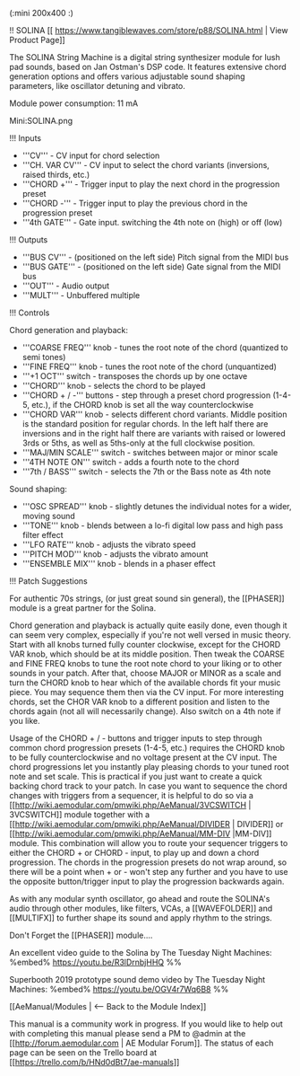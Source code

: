 (:mini 200x400 :)

!! SOLINA
[[ https://www.tangiblewaves.com/store/p88/SOLINA.html | View Product Page]]

The SOLINA String Machine is a digital string synthesizer module for lush pad sounds, based on Jan Ostman's DSP code. It features extensive chord generation options and offers various adjustable sound shaping parameters, like oscillator detuning and vibrato.

Module power consumption: 11 mA

Mini:SOLINA.png

!!! Inputs

* '''CV''' - CV input for chord selection
* '''CH. VAR CV''' - CV input to select the chord variants (inversions, raised thirds, etc.)
* '''CHORD +''' - Trigger input to play the next chord in the progression preset
* '''CHORD -''' - Trigger input to play the previous chord in the progression preset
* '''4th GATE''' - Gate input. switching the 4th note on (high) or off (low)


!!! Outputs

* '''BUS CV''' - (positioned on the left side) Pitch signal from the MIDI bus
* '''BUS GATE''' - (positioned on the left side) Gate signal from the MIDI bus
* '''OUT''' - Audio output
* '''MULT''' - Unbuffered multiple

!!! Controls

Chord generation and playback:

* '''COARSE FREQ''' knob - tunes the root note of the chord (quantized to semi tones)
* '''FINE FREQ''' knob - tunes the root note of the chord (unquantized)
* '''+1 OCT''' switch - transposes the chords up by one octave
* '''CHORD''' knob - selects the chord to be played
* '''CHORD + / -''' buttons - step through a preset chord progression (1-4-5, etc.), if the CHORD knob is set all the way counterclockwise
* '''CHORD VAR''' knob - selects different chord variants. Middle position is the standard position for regular chords. In the left half there are inversions and in the right half there are variants with raised or lowered 3rds or 5ths, as well as 5ths-only at the full clockwise position. 
* '''MAJ/MIN SCALE''' switch - switches between major or minor scale
* '''4TH NOTE ON''' switch - adds a fourth note to the chord
* '''7th / BASS''' switch - selects the 7th or the Bass note as 4th note

Sound shaping:

* '''OSC SPREAD''' knob - slightly detunes the individual notes for a wider, moving sound
* '''TONE''' knob - blends between a lo-fi digital low pass and high pass filter effect
* '''LFO RATE''' knob - adjusts the vibrato speed
* '''PITCH MOD''' knob - adjusts the vibrato amount
* '''ENSEMBLE MIX''' knob - blends in a phaser effect


!!! Patch Suggestions

For authentic 70s strings, (or just great sound sin general), the [[PHASER]] module is a great partner for the Solina.

Chord generation and playback is actually quite easily done, even though it can seem very complex, especially if you're not well versed in music theory. Start with all knobs turned fully counter clockwise, except for the CHORD VAR knob, which should be at its middle position. Then tweak the COARSE and FINE FREQ knobs to tune the root note chord to your liking or to other sounds in your patch. After that, choose MAJOR or MINOR as a scale and turn the CHORD knob to hear which of the available chords fit your music piece. You may sequence them then via the CV input. For more interesting chords, set the CHOR VAR knob to a different position and listen to the chords again (not all will necessarily change). Also switch on a 4th note if you like.

Usage of the CHORD + / - buttons and trigger inputs to step through common chord progression presets (1-4-5, etc.) requires the CHORD knob to be fully counterclockwise and no voltage present at the CV input. The chord progressions let you instantly play pleasing chords to your tuned root note and set scale. This is practical if you just want to create a quick backing chord track to your patch. In case you want to sequence the chord changes with triggers from a sequencer, it is helpful to do so via a [[http://wiki.aemodular.com/pmwiki.php/AeManual/3VCSWITCH | 3VCSWITCH]] module together with a [[http://wiki.aemodular.com/pmwiki.php/AeManual/DIVIDER | DIVIDER]] or [[http://wiki.aemodular.com/pmwiki.php/AeManual/MM-DIV |MM-DIV]] module. This combination will allow you to route your sequencer triggers to either the CHORD + or CHORD - input, to play up and down a chord progression. The chords in the progression presets do not wrap around, so there will be a point when + or - won't step any further and you have to use the opposite button/trigger input to play the progression backwards again.

As with any modular synth oscillator, go ahead and route the SOLINA's audio through other modules, like filters, VCAs, a [[WAVEFOLDER]] and [[MULTIFX]] to further shape its sound and apply rhythm to the strings.

Don't Forget the [[PHASER]] module....

An excellent video guide to the Solina by The Tuesday Night Machines:
%embed% https://youtu.be/R3lDrnbjHHQ %%

Superbooth 2019 prototype sound demo video by The Tuesday Night Machines:
%embed% https://youtu.be/OGV4r7Wq6B8 %%

[[AeManual/Modules | <-- Back to the Module Index]]

This manual is a community work in progress. If you would like to help out with completing this manual please send a PM to @admin at the [[http://forum.aemodular.com | AE Modular Forum]].  The status of each page can be seen on the Trello board at [[https://trello.com/b/HNd0dBt7/ae-manuals]]